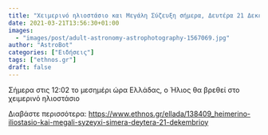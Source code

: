 ```yaml
---
title: "Χειμερινό ηλιοστάσιο και Μεγάλη Σύζευξη σήμερα, Δευτέρα 21 Δεκεμβρίου"
date: 2021-03-21T13:56:30+01:00
images:
  - "images/post/adult-astronomy-astrophotography-1567069.jpg"
author: "AstroBot"
categories: ["Ειδήσεις"]
tags: ["ethnos.gr"]
draft: false
---
```


Σήμερα στις 12:02 το μεσημέρι ώρα Ελλάδας, ο Ήλιος θα βρεθεί στο χειμερινό ηλιοστάσιο

Διαβάστε περισσότερα: https://www.ethnos.gr/ellada/138409_heimerino-iliostasio-kai-megali-syzeyxi-simera-deytera-21-dekembrioy
